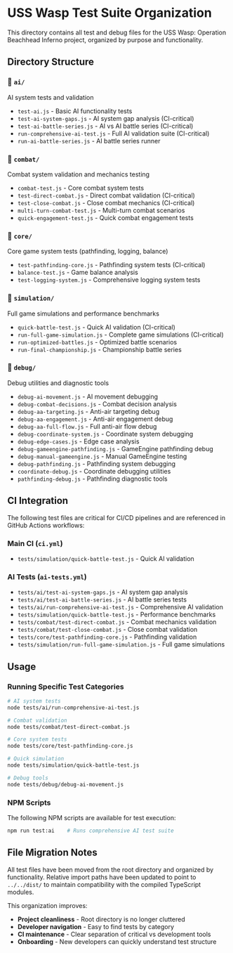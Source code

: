# USS Wasp Test Suite Organization

This directory contains all test and debug files for the USS Wasp: Operation Beachhead Inferno project, organized by purpose and functionality.

## Directory Structure

### 📁 `ai/`
AI system tests and validation
- `test-ai.js` - Basic AI functionality tests
- `test-ai-system-gaps.js` - AI system gap analysis (CI-critical)
- `test-ai-battle-series.js` - AI vs AI battle series (CI-critical)  
- `run-comprehensive-ai-test.js` - Full AI validation suite (CI-critical)
- `run-ai-battle-series.js` - AI battle series runner

### 📁 `combat/`
Combat system validation and mechanics testing
- `combat-test.js` - Core combat system tests
- `test-direct-combat.js` - Direct combat validation (CI-critical)
- `test-close-combat.js` - Close combat mechanics (CI-critical)
- `multi-turn-combat-test.js` - Multi-turn combat scenarios
- `quick-engagement-test.js` - Quick combat engagement tests

### 📁 `core/`
Core game system tests (pathfinding, logging, balance)
- `test-pathfinding-core.js` - Pathfinding system tests (CI-critical)
- `balance-test.js` - Game balance analysis
- `test-logging-system.js` - Comprehensive logging system tests

### 📁 `simulation/`
Full game simulations and performance benchmarks
- `quick-battle-test.js` - Quick AI validation (CI-critical)
- `run-full-game-simulation.js` - Complete game simulations (CI-critical)
- `run-optimized-battles.js` - Optimized battle scenarios
- `run-final-championship.js` - Championship battle series

### 📁 `debug/`
Debug utilities and diagnostic tools
- `debug-ai-movement.js` - AI movement debugging
- `debug-combat-decisions.js` - Combat decision analysis
- `debug-aa-targeting.js` - Anti-air targeting debug
- `debug-aa-engagement.js` - Anti-air engagement debug
- `debug-aa-full-flow.js` - Full anti-air flow debug
- `debug-coordinate-system.js` - Coordinate system debugging
- `debug-edge-cases.js` - Edge case analysis
- `debug-gameengine-pathfinding.js` - GameEngine pathfinding debug
- `debug-manual-gameengine.js` - Manual GameEngine testing
- `debug-pathfinding.js` - Pathfinding system debugging
- `coordinate-debug.js` - Coordinate debugging utilities
- `pathfinding-debug.js` - Pathfinding diagnostic tools

## CI Integration

The following test files are critical for CI/CD pipelines and are referenced in GitHub Actions workflows:

### Main CI (`ci.yml`)
- `tests/simulation/quick-battle-test.js` - Quick AI validation

### AI Tests (`ai-tests.yml`)
- `tests/ai/test-ai-system-gaps.js` - AI system gap analysis
- `tests/ai/test-ai-battle-series.js` - AI battle series tests
- `tests/ai/run-comprehensive-ai-test.js` - Comprehensive AI validation
- `tests/simulation/quick-battle-test.js` - Performance benchmarks
- `tests/combat/test-direct-combat.js` - Combat mechanics validation
- `tests/combat/test-close-combat.js` - Close combat validation
- `tests/core/test-pathfinding-core.js` - Pathfinding validation
- `tests/simulation/run-full-game-simulation.js` - Full game simulations

## Usage

### Running Specific Test Categories

```bash
# AI system tests
node tests/ai/run-comprehensive-ai-test.js

# Combat validation
node tests/combat/test-direct-combat.js

# Core system tests  
node tests/core/test-pathfinding-core.js

# Quick simulation
node tests/simulation/quick-battle-test.js

# Debug tools
node tests/debug/debug-ai-movement.js
```

### NPM Scripts

The following NPM scripts are available for test execution:

```bash
npm run test:ai    # Runs comprehensive AI test suite
```

## File Migration Notes

All test files have been moved from the root directory and organized by functionality. Relative import paths have been updated to point to `../../dist/` to maintain compatibility with the compiled TypeScript modules.

This organization improves:
- **Project cleanliness** - Root directory is no longer cluttered
- **Developer navigation** - Easy to find tests by category
- **CI maintenance** - Clear separation of critical vs development tools
- **Onboarding** - New developers can quickly understand test structure